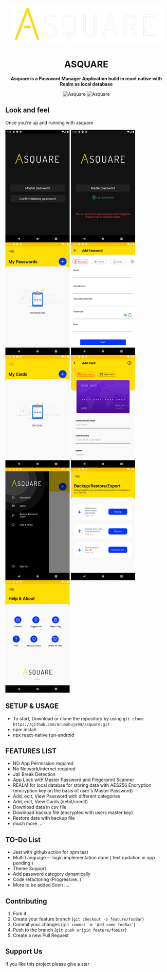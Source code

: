 <!-- Title -->

<p align="center">
    <img src="src/assets/img/logo2-darkbg.png" height="128">
    <h1 align="center">ASQUARE</h1>
</p>

<!-- Header -->

<p align="center">
  <b>Asquare is a Password Manager Application build in react native with Realm as local database</b>
  <br />

  <p align="center">
    <img alt="Asquare" longdesc="Asquare - Android Application" src="https://img.shields.io/badge/android-000.svg?style=flat-square&logo=ANDROID&labelColor=4285F4&logoColor=fff" />
     <img alt="Asquare" src="https://img.shields.io/badge/Status-In%20Progress...-green" />
  </p>
  
</p>

## Look and feel

Once you're up and running with asquare

<p align="left">
  <img align="center" alt="Product: demo" src=".github_assets/screen_1.png" width="200" height="350" />
  <img align="center" alt="Product: demo" src=".github_assets/screen_2.png" width="200" height="350" />
  <img align="center" alt="Product: demo" src=".github_assets/screen_3.png" width="200" height="350" />
  <img align="center" alt="Product: demo" src=".github_assets/screen_4.png" width="200" height="350" />
  <img align="center" alt="Product: demo" src=".github_assets/screen_5.png" width="200" height="350" />
  <img align="center" alt="Product: demo" src=".github_assets/screen_6.png" width="200" height="350" />
  <img align="center" alt="Product: demo" src=".github_assets/screen_7.png" width="200" height="350" />
  <img align="center" alt="Product: demo" src=".github_assets/screen_8.png" width="200" height="350" />
  <img align="center" alt="Product: demo" src=".github_assets/screen_9.png" width="200" height="350" />
</p>

## SETUP & USAGE

- To start, Download or clone the repository by using `git clone https://github.com/arunahuja94/asquare.git`
- npm install
- npx react-native run-android

## FEATURES LIST

- NO App Permission required
- No Network/internet required
- Jail Break Detection
- App Lock with Master Password and Fingerprint Scanner
- REALM for local databse for storing data with AES256 Encryption (encryption key on the basis of user's Master Password)
- Add, edit, View Password with different categories
- Add, edit, View Cards (debit/credit)
- Download data in csv file
- Download backup file (encrypted with users master key)
- Restore data with backup file
- much more ...

## TO-Do List

- Jest with github action for npm test
- Multi Language -- logic implementation done ( text updation in app pending )
- Theme Support
- Add password category dynamically
- Code refactoring (Progressive..)
- More to be added Soon ....

## Contributing

1. Fork it
2. Create your feature branch (`git checkout -b feature/fooBar`)
3. Commit your changes (`git commit -m 'Add some fooBar'`)
4. Push to the branch (`git push origin feature/fooBar`)
5. Create a new Pull Request

## Support Us

If you like this project please give a star
